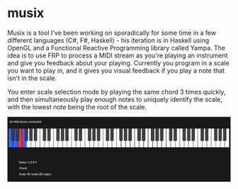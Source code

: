# musix
Musix is a tool I've been working on sporadically for some time in a few different languages (C#, F#, Haskell) - his iteration is in Haskell using OpenGL and a Functional Reactive Programming library called Yampa. The idea is to use FRP to process a MIDI stream as you're playing an instrument and give you feedback about your playing. Currently you program in a scale you want to play in, and it gives you visual feedback if you play a note that isn't in the scale.

You enter scale selection mode by playing the same chord 3 times quickly, and then simultaneously play enough notes to uniquely identify the scale, with the lowest note being the root of the scale.

![Musix Screenshot](docs/img/musix.png?raw=true "Screenshot of Musix in action")